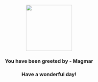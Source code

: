 <p align="center">
    <img src="https://raw.githubusercontent.com/PokeAPI/sprites/master/sprites/pokemon/126.png" width="150" height="150">
</p>
<h3 align="center">You have been greeted by - <b>Magmar</b></h3>
<h3 align="center">Have a wonderful day!</h3>

